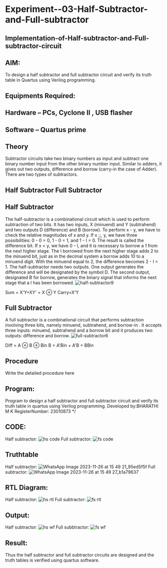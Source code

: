 # Experiment--03-Half-Subtractor-and-Full-subtractor
## Implementation-of-Half-subtractor-and-Full-subtractor-circuit
## AIM:
To design a half subtractor and full subtractor circuit and verify its truth table in Quartus using Verilog programming.

## Equipments Required:
## Hardware – PCs, Cyclone II , USB flasher
## Software – Quartus prime
## Theory
Subtractor circuits take two binary numbers as input and subtract one binary number input from the other binary number input. Similar to adders, it gives out two outputs, difference and borrow (carry-in the case of Adder). There are two types of subtractors.

## Half Subtractor Full Subtractor
## Half Subtractor
The half-subtractor is a combinational circuit which is used to perform subtraction of two bits. It has two inputs, X (minuend) and Y (subtrahend) and two outputs D (difference) and B (borrow). To perform x - y, we have to check the relative magnitudes of x and y. If x ;;, y, we have three possibilities: 0 - 0 = 0, 1 - 0 = 1, and 1 - I = 0. The result is called the difference bit. If x < y, we have 0 - I, and it is necessary to borrow a 1 from the next higher stage. The I borrowed from the next higher stage adds 2 to the minuend bit, just as in the decimal system a borrow adds 10 to a minuend digit. With the minuend equal to 2, the difference becomes 2 - I = 1. The half-subtractor needs two outputs. One output generates the difference and will be designated by the symbol D. The second output, designated B for borrow, generates the binary signal that informs the next stage that a I has been borrowed.
![half-subtractor9](https://user-images.githubusercontent.com/36288975/166112538-58c3bc7c-ee5d-4e6a-ac8d-8e8328efe27a.png)


Sum = X'Y+XY' = X ⊕ Y
Carry=X'Y

## Full Subtractor
A full subtractor is a combinational circuit that performs subtraction involving three bits, namely minuend, subtrahend, and borrow-in . It accepts three inputs: minuend, subtrahend and a borrow bit and it produces two outputs: difference and borrow. 
![full-subtractor6](https://user-images.githubusercontent.com/36288975/166112541-24c68359-3de8-4674-ae22-8272ffc385ed.png)


Diff = A ⊕ B ⊕ Bin B = A'Bin + A'B + BBin

## Procedure



Write the detailed procedure here 


## Program:
Program to design a half subtractor and full subtractor circuit and verify its truth table in quartus using Verilog programming.
Developed by:BHARATHI M K 
RegisterNumber:  23010873
*/

## CODE:
Half subtractor:
![hs code](https://github.com/BHARATHI20MK/Experiment--03-Half-Subtractor-and-Full-subtractor/assets/147474125/5ee03e3f-2160-4bdf-8848-da4bb6672aef)
Full subtractor:
![fs code](https://github.com/BHARATHI20MK/Experiment--03-Half-Subtractor-and-Full-subtractor/assets/147474125/dc1c547e-5704-4ee1-a8fb-67dd8dd1c099)

## Truthtable
Half subtractor:
![WhatsApp Image 2023-11-26 at 15 49 21_95ed5f5f](https://github.com/BHARATHI20MK/Experiment--03-Half-Subtractor-and-Full-subtractor/assets/147474125/8b6e2ffa-9953-46d6-83af-fdeac411427d)
Full subtractor:
![WhatsApp Image 2023-11-26 at 15 49 27_b1a79637](https://github.com/BHARATHI20MK/Experiment--03-Half-Subtractor-and-Full-subtractor/assets/147474125/d7411108-2026-4f26-aa33-0be3abf73a6e)

##  RTL Diagram:
Half subtractor:
![hs rtl](https://github.com/BHARATHI20MK/Experiment--03-Half-Subtractor-and-Full-subtractor/assets/147474125/ebd266e9-e08b-4aee-b35b-e9be97211d77)
Full subtractor:
![fs rtl](https://github.com/BHARATHI20MK/Experiment--03-Half-Subtractor-and-Full-subtractor/assets/147474125/d98189dc-ab7f-4c2a-9791-4cde35839e84)

## Output:
Half subtractor:
![hs wf](https://github.com/BHARATHI20MK/Experiment--03-Half-Subtractor-and-Full-subtractor/assets/147474125/ed423ced-c96f-4c8e-ba88-92f1f18b8058)
Full subbtractor:
![fs wf](https://github.com/BHARATHI20MK/Experiment--03-Half-Subtractor-and-Full-subtractor/assets/147474125/909ee0f6-2e93-40b3-9a96-d7ceac969f60)

## Result:
Thus the half subtractor and full subtractor circuits are designed and the truth tables is verified using quartus software.
